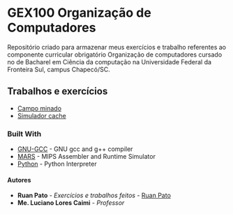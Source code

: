 # GEX100 Organização de Computadores

Repositório criado para armazenar meus exercícios e trabalho referentes ao componente curricular obrigatório Organização de computadores cursado no de Bacharel em Ciência da computação na Universidade Federal da Fronteira Sul, campus Chapecó/SC.

## Trabalhos e exercícios ##

* [Campo minado](https://github.com/ruanpato/gex100/tree/master/campo_minado)
* [Simulador cache](https://github.com/ruanpato/gex100/tree/master/simulador_cache)

### Built With ###

* [GNU-GCC](https://gcc.gnu.org/) - GNU gcc and g++ compiler
* [MARS](http://courses.missouristate.edu/KenVollmar/mars/) - MIPS Assembler and Runtime Simulator
* [Python](https://python.org/) - Python Interpreter

#### Autores ####

* **Ruan Pato** - *Exercícios e trabalhos feitos* - [Ruan Pato](https://github.com/ruanpato)
* **Me. Luciano Lores Caimi** - *Professor*
